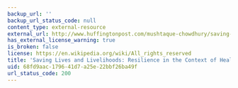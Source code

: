 ```yaml
---
backup_url: ''
backup_url_status_code: null
content_type: external-resource
external_url: http://www.huffingtonpost.com/mushtaque-chowdhury/saving-lives-and-liveliho_b_2554179.html
has_external_license_warning: true
is_broken: false
license: https://en.wikipedia.org/wiki/All_rights_reserved
title: 'Saving Lives and Livelihoods: Resilience in the Context of Health'
uid: 68fd9aac-1796-41d7-a25e-22bbf26ba49f
url_status_code: 200
---
```

